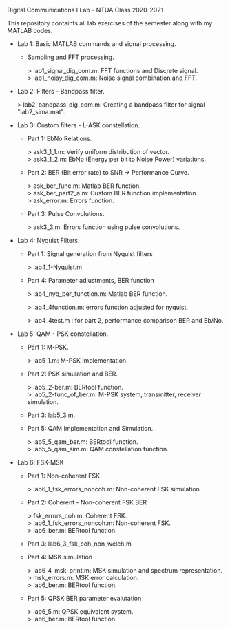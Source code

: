 
Digital Communications I Lab - NTUA Class 2020-2021

This repository containts all lab exercises of the semester along with my MATLAB codes.

* Lab 1: Basic MATLAB commands and signal processing.
    * Sampling and FFT processing.

        \> lab1_signal_dig_com.m: FFT functions and Discrete signal.\
        \> lab1_noisy_dig_com.m: Noise signal combination and FFT.

* Lab 2: Filters - Bandpass filter.

    \>  lab2_bandpass_dig_com.m: Creating a bandpass filter for signal "lab2_sima.mat".

* Lab 3: Custom filters - L-ASK constellation.
    * Part 1: EbNo Relations.

        \> ask3_1_1.m: Verify uniform distribution of vector.\
        \> ask3_1_2.m: EbNo (Energy per bit to Noise Power) variations.

    * Part 2: BER (Bit error rate) to SNR -> Performance Curve.

        \> ask_ber_func.m: Matlab BER function.\
        \> ask_ber_part2_a.m: Custom BER function implementation.\
        \> ask_error.m: Errors function.

    * Part 3: Pulse Convolutions.

        \> ask3_3.m: Errors function using pulse convolutions.


* Lab 4: Nyquist Filters.
    * Part 1: Signal generation from Nyquist filters

        \> lab4_1-Nyquist.m

    * Part 4: Parameter adjustments, BER function 

        \> lab4_nyq_ber_function.m: Matlab BER function.

        \> lab4_4function.m: errors function adjusted for nyquist.

        \> lab4_4test.m : for part 2, performance comparison BER and Eb/No.

* Lab 5: QAM - PSK constellation.
    * Part 1: M-PSK.

        \> lab5_1.m: M-PSK Implementation. 

    * Part 2: PSK simulation and BER.
        
        \> lab5_2-ber.m: BERtool function.\
        \> lab5_2-func_of_ber.m: M-PSK system, transmitter, receiver simulation.

    * Part 3: lab5_3.m.

    * Part 5: QAM Implementation and Simulation.

        \> lab5_5_qam_ber.m: BERtool function.\
        \> lab5_5_qam_sim.m: QAM constellation function.

* Lab 6: FSK-MSK
    * Part 1: Non-coherent FSK

        \> lab6_1_fsk_errors_noncoh.m: Non-coherent FSK simulation.

    * Part 2: Coherent - Non-coherent FSK BER

        \> fsk_errors_coh.m: Coherent FSK.\
        \> lab6_1_fsk_errors_noncoh.m: Non-coherent FSK.\
        \> lab6_ber.m: BERtool function.

    * Part 3: lab6_3_fsk_coh_non_welch.m

    * Part 4: MSK simulation

        \> lab6_4_msk_print.m: MSK simulation and spectrum representation.\
        \> msk_errors.m: MSK error calculation.\
        \> lab6_ber.m: BERtool function.

    * Part 5: QPSK BER parameter evalutation

        \> lab6_5.m: QPSK equivalent system.\
        \> lab6_ber.m: BERtool function.
